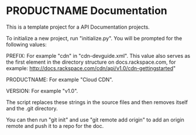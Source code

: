PRODUCTNAME Documentation
=========================

This is a template project for a API Documentation projects.

To initialize a new project, run "initialize.py". You will be prompted for the following values:

PREFIX: For example "cdn" in "cdn-devguide.xml". This value also serves as the first element in the directory structure on docs.rackspace.com, for example: http://docs.rackspace.com/cdn/api/v1.0/cdn-gettingstarted"

PRODUCTNAME: For example "Cloud CDN".

VERSION: For example "v1.0".

The script replaces these strings in the source files and then removes itself and the .git directory.

You can then run "git init" and use "git remote add origin" to add an origin remote and push it to a repo for the doc.
